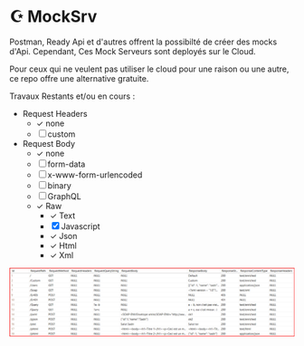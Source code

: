# &#x262A; MockSrv

Postman, Ready Api et d'autres offrent la possibilté de créer des mocks d'Api. Cependant, Ces Mock Serveurs sont deployés sur le Cloud.

Pour ceux qui ne veulent pas utiliser le cloud pour une raison ou une autre, ce repo offre une alternative gratuite.

Travaux Restants et/ou en cours :
- Request Headers
    - &check; none
    - &#x2610; custom
- Request Body
    - &check; none
    - &#x2610; form-data
    - &#x2610; x-www-form-urlencoded
    - &#x2610; binary
    - &#x2610; GraphQL
    - &check; Raw
        - &check; Text
        - &#x2612; Javascript
        - &check; Json
        - &check; Html
        - &check; Xml


![](capture.png)